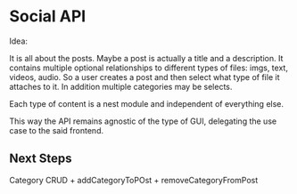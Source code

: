 # Social API

Idea:

It is all about the posts. Maybe a post is actually a title and a description. It contains multiple optional relationships to different types of files: imgs, text, videos, audio. So a user creates a post and then select what type of file it attaches to it. In addition multiple categories may be selects.

Each type of content is a nest module and independent of everything else.

This way the API remains agnostic of the type of GUI, delegating the use case to the said frontend.

## Next Steps

Category CRUD + addCategoryToPOst + removeCategoryFromPost
